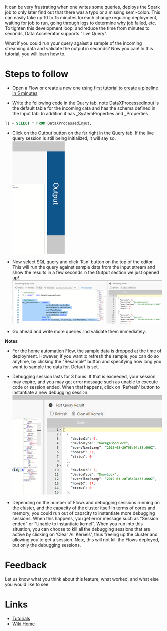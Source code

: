 It can be very frustrating when one writes some queries, deploys the Spark job to only later find out that there was a typo or a missing semi-colon. This can easily take up 10 to 15 minutes for each change requiring deployment, waiting for job to run, going through logs to determine why job failed, etc. To tighten this development loop, and reduce the time from minutes to seconds, Data Accelerator supports "Live Query".

What if you could run your query against a sample of the incoming streaming data and validate the output in seconds? Now you can! In this tutorial, you will learn how to. 

# Steps to follow
- Open a Flow or create a new one using [first tutorial to create a pipeline in 5 minutes](Creating-your-first-pipeline-in-5-minutes!)

- Write the following code in the Query tab. note DataXProcessedInput is the default table for the incoming data and has the schema defined in the Input tab. In addition it has _SystemProperties and _Properties <br/>

```sql
T1 = SELECT * FROM DataXProcessedInput;
```

- Click on the Output button on the far right in the Query tab. If the live query session is still being initialized, it will say so.<br/>
![Output](./tutorials/images/outputlq.PNG)<br/>

- Now select SQL query and click 'Run' button on the top of the editor. This will run the query against sample data from the input stream and show the results in a few seconds in the Output section we just opened up!<br/>
![LiveQuery](./tutorials/images/livequery.PNG)<br/>

- Go ahead and write more queries and validate them immediately. 

**Notes**
- For the home automation Flow, the sample data is dropped at the time of deployment. However, if you want to refresh the sample, you can do so anytime, by clicking the "Resample" button and specifying how long you want to sample the data for. Default is set.

- Debugging session lasts for 3 hours. If that is exceeded, your session may expire, and you may get error message such as unable to execute code or session ended. When that happens, click on 'Refresh' button to instantiate a new debugging session.<br/>
![LiveQuery](./tutorials/images/lqfix.PNG)<br/>

- Depending on the number of Flows and debugging sessions running on the cluster, and the capacity of the cluster itself in terms of cores and memory, you could run out of capacity to instantiate more debugging sessions. When this happens, you get error message such as "Session ended" or "Unable to instantiate kernel". When you run into this situation, you can choose to kill all the debugging sessions that are active by clicking on 'Clear All Kernels', thus freeing up the cluster and allowing you to get a session. Note, this will not kill the Flows deployed, but only the debugging sessions. 

# Feedback
Let us know what you think about this feature, what worked, and what else you would like to see. 

# Links
* [Tutorials](Tutorials)
* [Wiki Home](Home) 

 